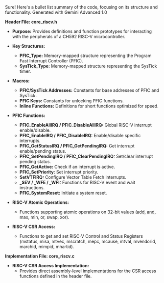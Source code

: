 Sure! Here's a bullet list summary of the code, focusing on its structure and functionality. Generated with Gemini Advanced 1.0

**Header File: core_riscv.h**

* **Purpose:** Provides definitions and function prototypes for interacting with the peripherals of a CH592 RISC-V microcontroller.

* **Key Structures:**
    * **PFIC_Type:** Memory-mapped structure representing the Program Fast Interrupt Controller (PFIC).
    * **SysTick_Type:** Memory-mapped structure representing the SysTick timer.

* **Macros:**
    * **PFIC/SysTick Addresses:**  Constants for base addresses of PFIC and SysTick.
    * **PFIC Keys:** Constants for unlocking PFIC functions.
    * **Inline Functions:** Definitions for short functions optimized for speed.   

* **PFIC Functions:**
    * **PFIC_EnableAllIRQ / PFIC_DisableAllIRQ:**  Global RISC-V interrupt enable/disable.
    * **PFIC_EnableIRQ / PFIC_DisableIRQ:** Enable/disable specific interrupts.
    * **PFIC_GetStatusIRQ / PFIC_GetPendingIRQ:**  Get interrupt enable/pending status.
    * **PFIC_SetPendingIRQ / PFIC_ClearPendingIRQ:**  Set/clear interrupt pending status.
    * **PFIC_GetActive:**  Check if an interrupt is active. 
    * **PFIC_SetPriority:** Set interrupt priority.
    * **SetVTFIRQ:** Configure Vector Table Fetch interrupts.
    * **_SEV / _WFE / _WFI:**   Functions for RISC-V event and wait instructions.
    * **PFIC_SystemReset:** Initiate a system reset.

* **RISC-V Atomic Operations:**
    * Functions supporting atomic operations on 32-bit values (add, and, max, min, or, swap, xor).

* **RISC-V CSR Access:**
    * Functions to get and set RISC-V Control and Status Registers (mstatus, misa, mtvec, mscratch, mepc, mcause, mtval, mvendorid, marchid, mimpid, mhartid).

**Implementation File: core_riscv.c**

* **RISC-V CSR Access Implementation:**
   *  Provides direct assembly-level implementations for the CSR access functions defined in the header file.

